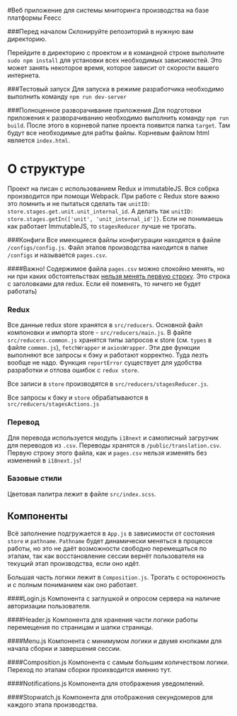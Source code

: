 #Веб приложение для системы мниторинга производства на базе платформы Feecc

###Перед началом
Склонируйте репозиторий в нужную вам директорию.

Перейдите в директорию с проектом и в командной строке выполните `sudo npm install` для установки всех необходимых 
зависимостей. Это может занять некоторое время, которое зависит от скорости вашего интернета.

###Тестовый запуск
Для запуска в режиме разработчика необходимо выполнить команду `npm run dev-server`

###Полноценное разворачивание приложения
Для подготовки приложения к разворачиванию необходимо выполнить команду `npm run build`.
После этого в корневой папке проекта появится папка `target`. Там будут все необходимые для рабты файлы.
Корневым файлом html является `index.html`.

# О структуре

Проект на писан с использованием Redux и immutableJS. Вся собрка производится при помощи Webpack.
При работе с Redux store важно это помнить и не пытаться сделать так `unitID: store.stages.get.unit.unit_internal_id`.
А делать так `unitID: store.stages.getIn(['unit', 'unit_internal_id']}`. 
Если не понимаешь как работает ImmutableJS, то `stagesReducer` лучше не трогать. 

###Конфиги
Все имеющиеся файлы конфигурации находятся в файле `/configs/config.js`. 
Файл этапов производства находится в папке `/configs` и называется `pages.csv`.

####Важно!
Содержимое файла `pages.csv` можно спокойно менять, но ни при каких обстоятельствах
<ins>нельзя менять первую строку</ins>. Это строка с заголовками для redux. Если её поменять, 
то ничего не будет работать)

### Redux
Все данные redux store хранятся в `src/reducers`. Основной файл компоновки и импорта store - `src/reducers/main.js`.
В файле `src/reducers.common.js` хранятся типы запросов к store (см. `types` в файле `common.js`), 
`fetchWrapper` и `axiosWrapper`. Эти две функции выполняют все запросы к бэку и работают корректно. Туда лезть 
вообще не надо. Функция `reportError` существует для удобства разработки и отлова ошибок с `redux store`.

Все записи в `store` производятся в `src/reducers/stagesReducer.js`.

Все запросы к бэку и `store` обрабатываются в `src/reducers/stagesActions.js`

### Перевод

Для перевода используется модуль `i18next` и самописный загрузчик для переводов из `.csv`. Переводы 
хранятся в `/public/translation.csv`. Первую строку этого файла, как и `pages.csv` нельзя изменять 
без изменений в `i18next.js`! 

### Базовые стили
Цветовая палитра лежит в файле `src/index.scss`.

## Компоненты

Всё заполнение подгружается в `App.js` в зависимости от состояния `store` и `pathname`. `Pathname` 
будет динамически меняться в процессе работы, но это не даёт возможности свободно перемещаться 
по этапам, так как восстановление сессии вернёт пользователя на текущий этап производства, если оно идёт.

Большая часть логики лежит в `Composition.js`. Трогать с остороюность и с полным пониманием как оно работает.

####Login.js
Компонента с заглушкой и опросом сервера на наличие авторизации пользователя.

####Header.js
Компонента для хранения части логики работы перемещения по страницам и шапки страницы.

####Menu.js
Компонента с минимумом логики и двумя кнопками для начала сборки и завершения сессии.

####Composition.js
Компонента с самым большим количеством логики. Переход по этапам сборки проихводится именно тут.

####Notifications.js
Компонента для отображения уведомлений.

####Stopwatch.js
Компонента для отображения секундомеров для каждого этапа производства.
